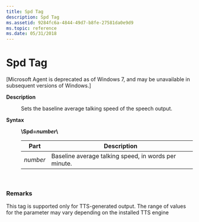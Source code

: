 ```yaml
---
title: Spd Tag
description: Spd Tag
ms.assetid: 9284fc6a-4844-49d7-b8fe-27581da0e9d9
ms.topic: reference
ms.date: 05/31/2018
---
```


# Spd Tag

\[Microsoft Agent is deprecated as of Windows 7, and may be unavailable in subsequent versions of Windows.\]

<dl> <dt>

<span id="Description"></span><span id="description"></span><span id="DESCRIPTION"></span>**Description**
</dt> <dd>

Sets the baseline average talking speed of the speech output.

</dd> <dt>

<span id="Syntax"></span><span id="syntax"></span><span id="SYNTAX"></span>**Syntax**
</dt> <dd>

**\\Spd=***number***\\**



| Part     | Description                                          |
|----------|------------------------------------------------------|
| *number* | Baseline average talking speed, in words per minute. |



 

</dd> </dl>

### Remarks

This tag is supported only for TTS-generated output. The range of values for the parameter may vary depending on the installed TTS engine

 

 




